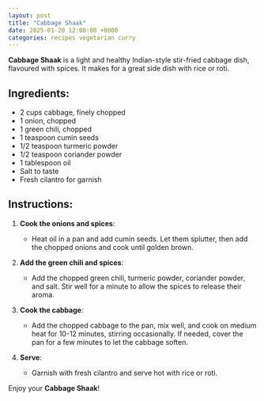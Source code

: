 ```yaml
---
layout: post  
title: "Cabbage Shaak"  
date: 2025-01-20 12:00:00 +0000  
categories: recipes vegetarian curry  
---
```


**Cabbage Shaak** is a light and healthy Indian-style stir-fried cabbage dish, flavoured with spices. It makes for a great side dish with rice or roti.

## Ingredients:
<ul class="ingredients-list">
<li class="ingredient">2 cups cabbage, finely chopped</li>
<li class="ingredient">1 onion, chopped</li>
<li class="ingredient">1 green chili, chopped</li>
<li class="ingredient">1 teaspoon cumin seeds</li>
<li class="ingredient">1/2 teaspoon turmeric powder</li>
<li class="ingredient">1/2 teaspoon coriander powder</li>
<li class="ingredient">1 tablespoon oil</li>
<li class="ingredient">Salt to taste</li>
<li class="ingredient">Fresh cilantro for garnish</li>
</ul>

## Instructions:
1. **Cook the onions and spices**:  
   - Heat oil in a pan and add cumin seeds. Let them splutter, then add the chopped onions and cook until golden brown.

2. **Add the green chili and spices**:  
   - Add the chopped green chili, turmeric powder, coriander powder, and salt. Stir well for a minute to allow the spices to release their aroma.

3. **Cook the cabbage**:  
   - Add the chopped cabbage to the pan, mix well, and cook on medium heat for 10-12 minutes, stirring occasionally. If needed, cover the pan for a few minutes to let the cabbage soften.

4. **Serve**:  
   - Garnish with fresh cilantro and serve hot with rice or roti.

Enjoy your **Cabbage Shaak**!

